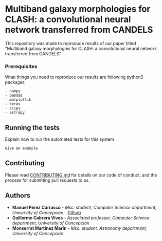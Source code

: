 # Multiband galaxy morphologies for CLASH: a convolutional neural network transferred from CANDELS

This repository was made to reproduce results of our paper titled "Multiband galaxy morphologies for CLASH: a convolutional neural network transferred from CANDELS"


### Prerequisites

What things you need to reproduce our results are following python3 packages

```
- numpy
- pandas
- matplotlib
- keras
- scipy
- astropy
```


## Running the tests

Explain how to run the automated tests for this system


```
Give an example
```


## Contributing

Please read [CONTRIBUTING.md](https://gist.github.com/PurpleBooth/b24679402957c63ec426) for details on our code of conduct, and the process for submitting pull requests to us. 

## Authors

* **Manuel Pérez Carrasco** - *Msc. student, Computer Science department, University of Concepción* - [Github](https://github.com/mperezcarrasco/)
* **Guillermo Cabrera Vives** - *Associated professor, Computer Science department, University of Concepción* 
* **Monserrat Martinez Marín** - *Msc. student, Astronomy department, University of Concepción*
